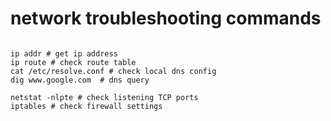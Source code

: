 # network troubleshooting commands

```shell

ip addr # get ip address
ip route # check route table
cat /etc/resolve.conf # check local dns config
dig www.google.com  # dns query

netstat -nlpte # check listening TCP ports
iptables # check firewall settings

```
